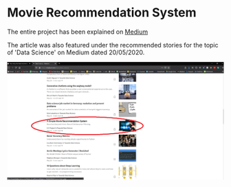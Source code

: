 # Movie Recommendation System

The entire project has been explained on [Medium](https://towardsdatascience.com/a-simple-movie-recommendation-system-d135cfd0a22d)

The article was also featured under the recommended stories for the topic of 'Data Science' on Medium dated 20/05/2020.

<img src="img.png">
